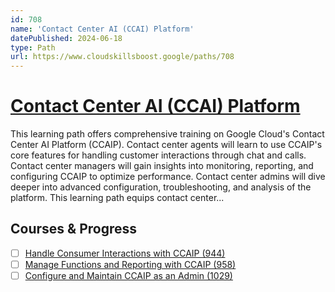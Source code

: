 ```yaml
---
id: 708
name: 'Contact Center AI (CCAI) Platform'
datePublished: 2024-06-18
type: Path
url: https://www.cloudskillsboost.google/paths/708
---
```


# [Contact Center AI (CCAI) Platform](https://www.cloudskillsboost.google/paths/708)

This learning path offers comprehensive training on Google Cloud's Contact Center AI Platform (CCAIP). Contact center agents will learn to use CCAIP's core features for handling customer interactions through chat and calls. Contact center managers will gain insights into monitoring, reporting, and configuring CCAIP to optimize performance. Contact center admins will dive deeper into advanced configuration, troubleshooting, and analysis of the platform. This learning path equips contact center...

## Courses & Progress

- [ ] [Handle Consumer Interactions with CCAIP (944)](../courses/Handle-Consumer-Interactions-with-CCAIP.md)
- [ ] [Manage Functions and Reporting with CCAIP (958)](../courses/Manage-Functions-and-Reporting-with-CCAIP.md)
- [ ] [Configure and Maintain CCAIP as an Admin (1029)](../courses/Configure-and-Maintain-CCAIP-as-an-Admin.md)
